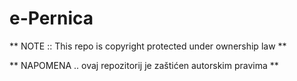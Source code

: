 # e-Pernica
** NOTE :: This repo is copyright protected under ownership law **

** NAPOMENA .. ovaj repozitorij je zaštićen autorskim pravima **
